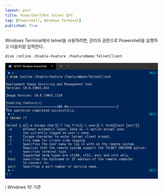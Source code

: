 ```yaml
---
layout: post
title: PowerShell에서 telnet 설치
tag: [Powershell, Windows Terminal]
published: True
---
```


Windows Terminal에서 telnet을 사용하려면, 관리자 권한으로 Powershell을 실행하고 다음처럼 입력한다.  

```powershell
dism /online /Enable-Feature /FeatureName:TelnetClient
```

![](../../img/2021-08-12-PowerShell에서%20telnet%20설치/2021-08-12-15-09-27.png)


ℹ️ _Windows 10 기준_
